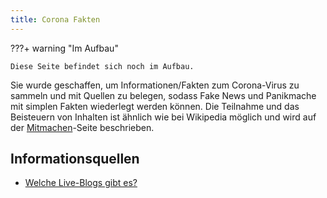 ```yaml
---
title: Corona Fakten
---
```


???+ warning "Im Aufbau"

    Diese Seite befindet sich noch im Aufbau.

Sie wurde geschaffen, um Informationen/Fakten zum Corona-Virus zu sammeln und mit Quellen zu belegen, sodass Fake News und
Panikmache mit simplen Fakten wiederlegt werden können. Die Teilnahme und das Beisteuern von Inhalten ist ähnlich wie bei
Wikipedia möglich und wird auf der [Mitmachen](/mitmachen.md)-Seite beschrieben.

## Informationsquellen

- [Welche Live-Blogs gibt es?](./welche-live-blogs-gibt-es.md)
